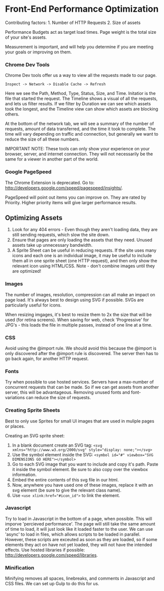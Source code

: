 # Front-End Performance Optimization

Contributing factors: 
	1. Number of HTTP Requests
	2. Size of assets

Performance Budgets act as target load times. 
Page weight is the total size of your site's assets.

Measurement is important, and will help you determine if you are meeting your goals or improving on them. 

### Chrome Dev Tools
Chrome Dev tools offer us a way to view all the requests made to our page. 

	Inspect -> Network -> Disable Cache -> Refresh

Here we see the Path, Method, Type, Status, Size, and Time. 
Initatior is the file that started the request. 
The Timeline shows a visual of all the requests, and lets us filter results. If we filter by Duration we can see which assets took the longest, and the Timeline view can show which assets are blocking others. 

At the bottom of the network tab, we will see a summary of the number of requests, amount of data transferred, and the time it took to complete. The time will vary depending on traffic and connection, but generally we want to reduce the size of all these numbers. 

IMPORTANT NOTE: These tools can only show your experience on your browser, server, and internet connection. They will not necessarily be the same for a viewer in another part of the world.

### Google PageSpeed
The Chrome Extension is deprecated. Go to: http://developers.google.com/speed/pagespeed/insights/. 

PageSpeed will point out items you can improve on. They are rated by Priority. Higher priority items will give larger performance results. 

## Optimizing Assets

1. Look for any 404 errors - Even though they aren't loading data, they are still sending requests, which slow the site down. 
1. Ensure that pages are only loading the assets that they need. Unused assets take up unnecessary bandwidth. 
1. A Sprite Sheet can be useful in reducing requests. If the site uses many icons and each one is an individual image, it may be useful to include them all in one sprite sheet (one HTTP request), and then only show the relevant icon using HTML/CSS. Note - don't combine images until they are optimized! 

### Images
The number of images, resolution, compression can all make an impact on page load. 
It's always best to design using SVG if possible. SVGs are particularly useful for icons.

When resizing imgages, it's best to resize them to 2x the size that will be used (for retina screens).
When saving for web, check 'Progressive' for JPG's - this loads the file in multiple passes, instead of one line at a time. 

### CSS
Avoid using the @import rule. We should avoid this because the @import is only discovered after the @import rule is discovered. The server then has to go back again, for another HTTP request. 

### Fonts
Try when possible to use hosted services. Servers have a max-number of concurrent requests that can be made. So if we can get assets from another server, this will be advantageous. 
Removing unused fonts and font-variations can reduce the size of requests.

### Creating Sprite Sheets
Best to only use Sprites for small UI images that are used in muliple pages or places.

Creating an SVG sprite sheet:
1. In a blank document create an SVG tag: 
	`<svg xmlns="http://www.w3.org/2000/svg" style="display: none;"></svg>`
2. Use the symbol element inside the SVG:
	`<symbol id="#" viewbox="SVG DIMENSIONS GO HERE"></symbol>`
3. Go to each SVG image that you want to include and copy it's path. Paste it inside the symbol element. Be sure to also copy over the viewbox information.
4. Embed the entire contents of this svg file in our html.
5. Now, anywhere you have used one of these images, replace it with an svg element (be sure to give the relevant class name). 
6. Use `<use xlink:href="#icon_id">` to link the element.

### Javascript
Try to load in Javascript in the bottom of a page, when possible. This will imporve 'percieved performance'. The page will still take the same amount of time to load, it will just look like it loaded faster to the user.
We can use 'async' to load in files, which allows scripts to be loaded in parallel. However, these scripts are exceuted as soon as they are loaded, so if some elements they act on have not yet loaded, they will not have the intended effects. 
Use hosted libraries if possible: http://developers.google.com/speed/libraries.

### Minification
Minifying removes all spaces, linebreaks, and comments in Javascript and CSS files. We can set up Gulp to do this for us.
